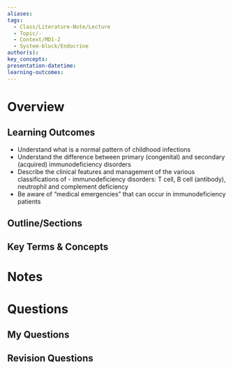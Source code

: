 ```yaml
---
aliases:
tags:
  - Class/Literature-Note/Lecture
  - Topic/-
  - Context/MD1-2
  - System-block/Endocrine
author(s):
key_concepts:
presentation-datetime:
learning-outcomes:
---
```



# Overview
## Learning Outcomes
- Understand what is a normal pattern of childhood infections
- Understand the difference between primary (congenital) and secondary (acquired) immunodeficiency disorders
- Describe the clinical features and management of the various classifications of - immunodeficiency disorders: T cell, B cell (antibody), neutrophil and complement deficiency
- Be aware of “medical emergencies” that can occur in immunodeficiency patients
## Outline/Sections

## Key Terms & Concepts


# Notes


# Questions

## My Questions
## Revision Questions




